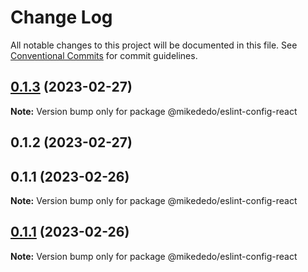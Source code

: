 # Change Log

All notable changes to this project will be documented in this file.
See [Conventional Commits](https://conventionalcommits.org) for commit guidelines.

## [0.1.3](https://github.com/mikededo/configs/compare/@mikededo/eslint-config-react@0.1.2...@mikededo/eslint-config-react@0.1.3) (2023-02-27)

**Note:** Version bump only for package @mikededo/eslint-config-react

## 0.1.2 (2023-02-27)

## 0.1.1 (2023-02-26)

**Note:** Version bump only for package @mikededo/eslint-config-react

## [0.1.1](https://github.com/mikededo/configs/compare/v0.1.0...v0.1.1) (2023-02-26)

**Note:** Version bump only for package @mikededo/eslint-config-react
